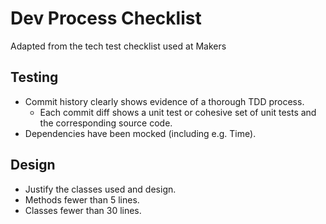 # Dev Process Checklist

Adapted from the tech test checklist used at Makers

## Testing

* Commit history clearly shows evidence of a thorough TDD process.
  * Each commit diff shows a unit test or cohesive set of unit tests and the corresponding source code.
* Dependencies have been mocked (including e.g. Time).

## Design

* Justify the classes used and design.
* Methods fewer than 5 lines.
* Classes fewer than 30 lines.
